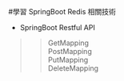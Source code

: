 #學習 SpringBoot Redis 相關技術

* SpringBoot Restful API
>>GetMapping  
>>PostMapping  
>>PutMapping  
>>DeleteMapping  

